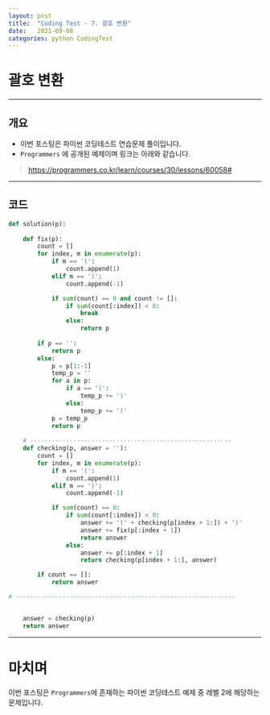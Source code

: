 ```yaml
---
layout: post
title:  "Coding Test - 7. 괄호 변환"
date:   2021-09-08
categories: python CodingTest
---
```

# 괄호 변환
---

## 개요

* 이번 포스팅은 파이썬 코딩테스트 연습문제 풀이입니다.
* `Programmers` 에 공개된 예제이며 링크는 아래와 같습니다.

> <https://programmers.co.kr/learn/courses/30/lessons/60058#>
    
---
    
## 코드

```python
def solution(p):
    
    def fix(p):
        count = []
        for index, m in enumerate(p):
            if m == '(':
                count.append(1)
            elif m == ')':
                count.append(-1)

            if sum(count) == 0 and count != []:
                if sum(count[:index]) < 0:
                    break
                else:
                    return p
 
        if p == '':
            return p
        else:
            p = p[1:-1]
            temp_p = ''
            for a in p:
                if a == '(':
                    temp_p += ')'
                else:
                    temp_p += '('
            p = temp_p
            return p
    
    # --------------------------------------------------------
    def checking(p, answer = ''):
        count = []
        for index, m in enumerate(p):
            if m == '(':
                count.append(1)
            elif m == ')':
                count.append(-1)

            if sum(count) == 0:
                if sum(count[:index]) < 0:
                    answer += '(' + checking(p[index + 1:]) + ')'
                    answer += fix(p[:index + 1])
                    return answer
                else:
                    answer += p[:index + 1]
                    return checking(p[index + 1:], answer)

        if count == []:
            return answer

# -------------------------------------------------------------


    answer = checking(p)
    return answer
```
---
# 마치며
이번 포스팅은 `Programmers`에 존재하는 파이썬 코딩테스트 예제 중 레벨 2에 해당하는 문제입니다. 